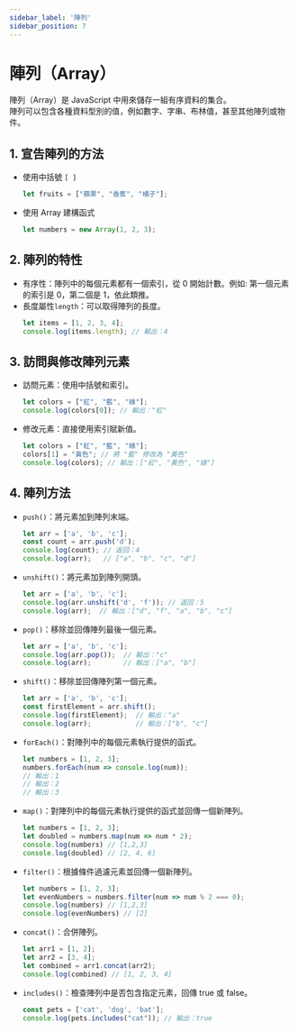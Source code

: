 ```yaml
---
sidebar_label: '陣列'
sidebar_position: 7
---
```


# 陣列（Array）
陣列（Array）是 JavaScript 中用來儲存一組有序資料的集合。  
陣列可以包含各種資料型別的值，例如數字、字串、布林值，甚至其他陣列或物件。

## 1. 宣告陣列的方法
* 使用中括號 `[ ]`
    ```js
    let fruits = ["蘋果", "香蕉", "橘子"];
    ```
* 使用 Array 建構函式
    ```js
    let numbers = new Array(1, 2, 3);
    ```

## 2. 陣列的特性
* 有序性：陣列中的每個元素都有一個索引，從 0 開始計數。例如: 第一個元素的索引是 0，第二個是 1，依此類推。
* 長度屬性`length`：可以取得陣列的長度。
    ```js
    let items = [1, 2, 3, 4];
    console.log(items.length); // 輸出：4
    ```

## 3. 訪問與修改陣列元素
* 訪問元素：使用中括號和索引。
    ```js
    let colors = ["紅", "藍", "綠"];
    console.log(colors[0]); // 輸出："紅"
    ```
* 修改元素：直接使用索引賦新值。
    ```js
    let colors = ["紅", "藍", "綠"];
    colors[1] = "黃色"; // 將 "藍" 修改為 "黃色"
    console.log(colors); // 輸出：["紅", "黃色", "綠"]
    ```

## 4. 陣列方法
* `push()`：將元素加到陣列末端。
    ```js
    let arr = ['a', 'b', 'c'];
    const count = arr.push('d');
    console.log(count); // 返回：4
    console.log(arr);   // ["a", "b", "c", "d"]
    ```
* `unshift()`：將元素加到陣列開頭。
    ```js
    let arr = ['a', 'b', 'c'];
    console.log(arr.unshift('d', 'f')); // 返回：5
    console.log(arr);  // 輸出：["d", "f", "a", "b", "c"]
    ```
* `pop()`：移除並回傳陣列最後一個元素。
    ```js
    let arr = ['a', 'b', 'c'];
    console.log(arr.pop());  // 輸出："c"
    console.log(arr);        // 輸出：["a", "b"]
    ```
* `shift()`：移除並回傳陣列第一個元素。
    ```js
    let arr = ['a', 'b', 'c'];
    const firstElement = arr.shift();
    console.log(firstElement);  // 輸出："a"
    console.log(arr);           // 輸出：["b", "c"]
    ```
* `forEach()`：對陣列中的每個元素執行提供的函式。
    ```js
    let numbers = [1, 2, 3]; 
    numbers.forEach(num => console.log(num)); 
    // 輸出：1 
    // 輸出：2 
    // 輸出：3
    ```
* `map()`：對陣列中的每個元素執行提供的函式並回傳一個新陣列。
    ```js
    let numbers = [1, 2, 3];
    let doubled = numbers.map(num => num * 2);
    console.log(numbers) // [1,2,3]
    console.log(doubled) // [2, 4, 6]
    ```
* `filter()`：根據條件過濾元素並回傳一個新陣列。
    ```js
    let numbers = [1, 2, 3];
    let evenNumbers = numbers.filter(num => num % 2 === 0);
    console.log(numbers) // [1,2,3]
    console.log(evenNumbers) // [2]
    ```
* `concat()`：合併陣列。
    ```js
    let arr1 = [1, 2];
    let arr2 = [3, 4];
    let combined = arr1.concat(arr2); 
    console.log(combined) // [1, 2, 3, 4]
    ```
* `includes()`：檢查陣列中是否包含指定元素，回傳 true 或 false。
    ```js
    const pets = ['cat', 'dog', 'bat'];
    console.log(pets.includes("cat")); // 輸出：true
    ```
